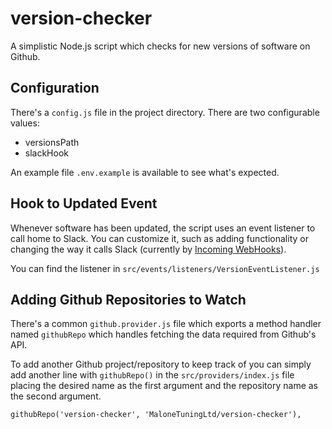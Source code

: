 # version-checker

A simplistic Node.js script which checks for new versions of software on Github.

## Configuration
There's a `config.js` file in the project directory. There are two configurable values:

- versionsPath
- slackHook

An example file `.env.example` is available to see what's expected.

## Hook to Updated Event
Whenever software has been updated, the script uses an event listener to call home to Slack. You can customize it, such as adding functionality or changing the way it calls Slack (currently by [Incoming WebHooks][slack-webhooks]).

You can find the listener in `src/events/listeners/VersionEventListener.js`

[slack-webhooks]:https://api.slack.com/incoming-webhooks

## Adding Github Repositories to Watch
There's a common `github.provider.js` file which exports a method handler named `githubRepo` which handles fetching the data required from Github's API.

To add another Github project/repository to keep track of you can simply add another line with `githubRepo()` in the `src/providers/index.js` file placing the desired name as the first argument and the repository name as the second argument.

```
githubRepo('version-checker', 'MaloneTuningLtd/version-checker'),
```
